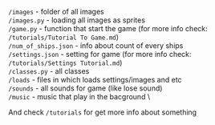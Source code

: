 `/images` - folder of all images \
`/images.py` - loading all images as sprites \
`/game.py` - function that start the game (for more info check: `/tutorials/Tutorial To Game.md`)\
`/num_of_ships.json` - info about count of every ships \
`/settings.json` - setting for game (for more info check: `/tutorials/Settings Tutorial.md`) \
`/classes.py` - all classes \
`/loads` - files in which loads settings/images and etc \
`/sounds` - all sounds for game (like lose sound) \
`/music` - music that play in the bacground \

And check `/tutorials` for get more info about something